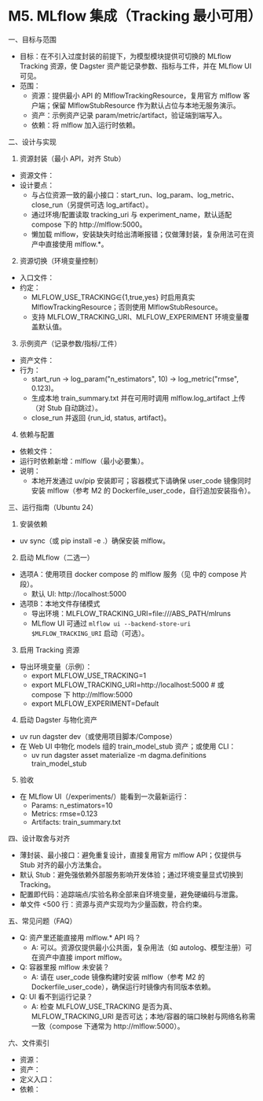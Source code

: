 # M5. MLflow 集成（Tracking 最小可用）

一、目标与范围
- 目标：在不引入过度封装的前提下，为模型模块提供可切换的 MLflow Tracking 资源，使 Dagster 资产能记录参数、指标与工件，并在 MLflow UI 可见。
- 范围：
  - 资源：提供最小 API 的 MlflowTrackingResource，复用官方 mlflow 客户端；保留 MlflowStubResource 作为默认占位与本地无服务演示。
  - 资产：示例资产记录 param/metric/artifact，验证端到端写入。
  - 依赖：将 mlflow 加入运行时依赖。

二、设计与实现
1) 资源封装（最小 API，对齐 Stub）
- 资源文件：<mcfile name="resources.py" path="/home/dell/Projects/Dagma/src/dagma/defs/models/resources.py"></mcfile>
- 设计要点：
  - 与占位资源一致的最小接口：start_run、log_param、log_metric、close_run（另提供可选 log_artifact）。
  - 通过环境/配置读取 tracking_uri 与 experiment_name，默认适配 compose 下的 http://mlflow:5000。
  - 懒加载 mlflow，安装缺失时给出清晰报错；仅做薄封装，复杂用法可在资产中直接使用 mlflow.*。

2) 资源切换（环境变量控制）
- 入口文件：<mcfile name="definitions.py" path="/home/dell/Projects/Dagma/src/dagma/definitions.py"></mcfile>
- 约定：
  - MLFLOW_USE_TRACKING∈{1,true,yes} 时启用真实 MlflowTrackingResource；否则使用 MlflowStubResource。
  - 支持 MLFLOW_TRACKING_URI、MLFLOW_EXPERIMENT 环境变量覆盖默认值。

3) 示例资产（记录参数/指标/工件）
- 资产文件：<mcfile name="assets.py" path="/home/dell/Projects/Dagma/src/dagma/defs/models/assets.py"></mcfile>
- 行为：
  - start_run → log_param("n_estimators", 10) → log_metric("rmse", 0.123)。
  - 生成本地 train_summary.txt 并在可用时调用 mlflow.log_artifact 上传（对 Stub 自动跳过）。
  - close_run 并返回 {run_id, status, artifact}。

4) 依赖与配置
- 依赖文件：<mcfile name="pyproject.toml" path="/home/dell/Projects/Dagma/pyproject.toml"></mcfile>
- 运行时依赖新增：mlflow（最小必要集）。
- 说明：
  - 本地开发通过 uv/pip 安装即可；容器模式下请确保 user_code 镜像同时安装 mlflow（参考 M2 的 Dockerfile_user_code，自行追加安装指令）。

三、运行指南（Ubuntu 24）
1) 安装依赖
- uv sync（或 pip install -e .）确保安装 mlflow。

2) 启动 MLflow（二选一）
- 选项A：使用项目 docker compose 的 mlflow 服务（见 <mcfile name="task_M2.md" path="/home/dell/Projects/Dagma/docs/task_M2.md"></mcfile> 中的 compose 片段）。
  - 默认 UI: http://localhost:5000
- 选项B：本地文件存储模式
  - 导出环境：MLFLOW_TRACKING_URI=file:///ABS_PATH/mlruns
  - MLflow UI 可通过 `mlflow ui --backend-store-uri $MLFLOW_TRACKING_URI` 启动（可选）。

3) 启用 Tracking 资源
- 导出环境变量（示例）：
  - export MLFLOW_USE_TRACKING=1
  - export MLFLOW_TRACKING_URI=http://localhost:5000  # 或 compose 下 http://mlflow:5000
  - export MLFLOW_EXPERIMENT=Default

4) 启动 Dagster 与物化资产
- uv run dagster dev（或使用项目脚本/Compose）
- 在 Web UI 中物化 models 组的 train_model_stub 资产；或使用 CLI：
  - uv run dagster asset materialize -m dagma.definitions train_model_stub

5) 验收
- 在 MLflow UI（/experiments/）能看到一次最新运行：
  - Params: n_estimators=10
  - Metrics: rmse=0.123
  - Artifacts: train_summary.txt

四、设计取舍与对齐
- 薄封装、最小接口：避免重复设计，直接复用官方 mlflow API；仅提供与 Stub 对齐的最小方法集合。
- 默认 Stub：避免强依赖外部服务影响开发体验；通过环境变量显式切换到 Tracking。
- 配置即代码：追踪端点/实验名称全部来自环境变量，避免硬编码与泄露。
- 单文件 <500 行：资源与资产实现均为少量函数，符合约束。

五、常见问题（FAQ）
- Q: 资产里还能直接用 mlflow.* API 吗？
  - A: 可以。资源仅提供最小公共面，复杂用法（如 autolog、模型注册）可在资产中直接 import mlflow。
- Q: 容器里报 mlflow 未安装？
  - A: 请在 user_code 镜像构建时安装 mlflow（参考 M2 的 Dockerfile_user_code），确保运行时镜像内有同版本依赖。
- Q: UI 看不到运行记录？
  - A: 检查 MLFLOW_USE_TRACKING 是否为真、MLFLOW_TRACKING_URI 是否可达；本地/容器的端口映射与网络名称需一致（compose 下通常为 http://mlflow:5000）。

六、文件索引
- 资源：<mcfile name="resources.py" path="/home/dell/Projects/Dagma/src/dagma/defs/models/resources.py"></mcfile>
- 资产：<mcfile name="assets.py" path="/home/dell/Projects/Dagma/src/dagma/defs/models/assets.py"></mcfile>
- 定义入口：<mcfile name="definitions.py" path="/home/dell/Projects/Dagma/src/dagma/definitions.py"></mcfile>
- 依赖：<mcfile name="pyproject.toml" path="/home/dell/Projects/Dagma/pyproject.toml"></mcfile>
